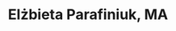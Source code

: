 ---
layout: page
title: Elżbieta Parafiniuk, MA
description: Secondary Technical School of Engineering in Bialystok - Letter of Recommendation for BSc
importance: 3
redirect: ../../assets/pdf/RekomendacjaParafiniuk.pdf
---